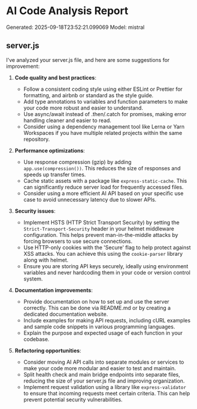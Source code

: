 # AI Code Analysis Report
Generated: 2025-09-18T23:52:21.099069
Model: mistral

## server.js
 I've analyzed your server.js file, and here are some suggestions for improvement:

1. **Code quality and best practices**:
   - Follow a consistent coding style using either ESLint or Prettier for formatting, and airbnb or standard as the style guide.
   - Add type annotations to variables and function parameters to make your code more robust and easier to understand.
   - Use async/await instead of .then/.catch for promises, making error handling cleaner and easier to read.
   - Consider using a dependency management tool like Lerna or Yarn Workspaces if you have multiple related projects within the same repository.

2. **Performance optimizations**:
   - Use response compression (gzip) by adding `app.use(compression())`. This reduces the size of responses and speeds up transfer times.
   - Cache static assets with a package like `express-static-cache`. This can significantly reduce server load for frequently accessed files.
   - Consider using a more efficient AI API based on your specific use case to avoid unnecessary latency due to slower APIs.

3. **Security issues**:
   - Implement HSTS (HTTP Strict Transport Security) by setting the `Strict-Transport-Security` header in your helmet middleware configuration. This helps prevent man-in-the-middle attacks by forcing browsers to use secure connections.
   - Use HTTP-only cookies with the 'Secure' flag to help protect against XSS attacks. You can achieve this using the `cookie-parser` library along with helmet.
   - Ensure you are storing API keys securely, ideally using environment variables and never hardcoding them in your code or version control system.

4. **Documentation improvements**:
   - Provide documentation on how to set up and use the server correctly. This can be done via README.md or by creating a dedicated documentation website.
   - Include examples for making API requests, including cURL examples and sample code snippets in various programming languages.
   - Explain the purpose and expected usage of each function in your codebase.

5. **Refactoring opportunities**:
   - Consider moving AI API calls into separate modules or services to make your code more modular and easier to test and maintain.
   - Split health check and main bridge endpoints into separate files, reducing the size of your server.js file and improving organization.
   - Implement request validation using a library like `express-validator` to ensure that incoming requests meet certain criteria. This can help prevent potential security vulnerabilities.

